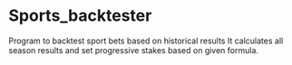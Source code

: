 # Sports_backtester
Program to backtest sport bets based on historical results
It calculates all season results and set progressive stakes based on given formula.
